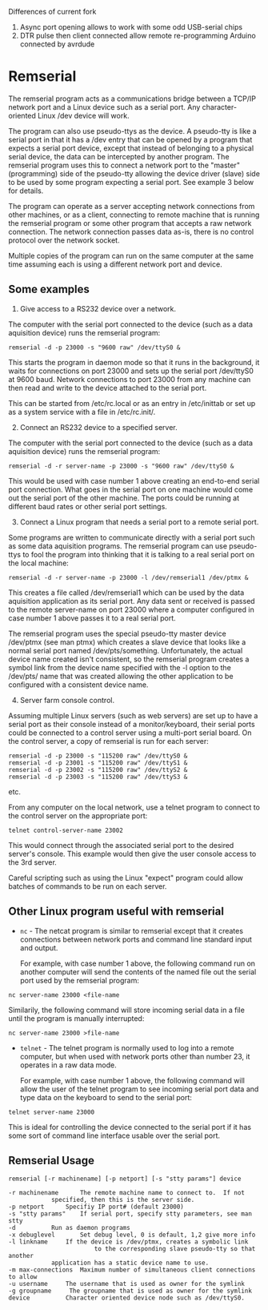 Differences of current fork
1. Async port opening allows to work with some odd USB-serial chips
2. DTR pulse then client connected allow remote re-programming Arduino connected by avrdude

# Remserial

The remserial program acts as a communications bridge between a TCP/IP
network port and a Linux device such as a serial port.  Any character-oriented
Linux /dev device will work.

The program can also use pseudo-ttys as the device.  A pseudo-tty is like
a serial port in that it has a /dev entry that can be opened by a program
that expects a serial port device, except that instead of belonging to
a physical serial device, the data can be intercepted by another program.
The remserial program uses this to connect a network port to the
"master" (programming) side of the pseudo-tty allowing the device driver
(slave) side to be used by some program expecting a serial port.  See example
3 below for details.

The program can operate as a server accepting network connections from
other machines, or as a client, connecting to remote machine that
is running the remserial program or some other program that accepts
a raw network connection.  The network connection passes data as-is,
there is no control protocol over the network socket.

Multiple copies of the program can run on the same computer at the same
time assuming each is using a different network port and device.

## Some examples

1. Give access to a RS232 device over a network.

The computer with the serial port connected to the device (such as a
data aquisition device) runs the remserial program:

```
remserial -d -p 23000 -s "9600 raw" /dev/ttyS0 &
```

This starts the program in daemon mode so that it runs in the background,
it waits for connections on port 23000 and sets up the serial port
/dev/ttyS0 at 9600 baud.  Network connections to port 23000 from any
machine can then read and write to the device attached to the serial port.

This can be started from /etc/rc.local or as an entry in /etc/inittab
or set up as a system service with a file in /etc/rc.init/.

2. Connect an RS232 device to a specified server.

The computer with the serial port connected to the device (such as a
data aquisition device) runs the remserial program:

```
remserial -d -r server-name -p 23000 -s "9600 raw" /dev/ttyS0 &
```

This would be used with case number 1 above creating an end-to-end serial
port connection.  What goes in the serial port on one machine would come
out the serial port of the other machine.  The ports could be running at
different baud rates or other serial port settings.

3. Connect a Linux program that needs a serial port to a remote serial port.

Some programs are written to communicate directly with a serial port such
as some data aquisition programs.  The remserial program can use
pseudo-ttys to fool the program into thinking that it is talking to a
real serial port on the local machine:

```
remserial -d -r server-name -p 23000 -l /dev/remserial1 /dev/ptmx &
```

This creates a file called /dev/remserial1 which can be used by the
data aquisition application as its serial port.  Any data sent or received
is passed to the remote server-name on port 23000 where a computer configured
in case number 1 above passes it to a real serial port.

The remserial program uses the special pseudo-tty master device /dev/ptmx
(see man ptmx) which creates a slave device that looks like a normal
serial port named /dev/pts/something.  Unfortunately, the actual device
name created isn't consistent, so the remserial program creates a symbol
link from the device name specified with the -l option to the /dev/pts/
name that was created allowing the other application to be configured
with a consistent device name.

4. Server farm console control.

Assuming multiple Linux servers (such as web servers) are set up to have a
serial port as their console instead of a monitor/keyboard, their serial
ports could be connected to a control server using a multi-port serial board.
On the control server, a copy of remserial is run for each server:

```
remserial -d -p 23000 -s "115200 raw" /dev/ttyS0 &
remserial -d -p 23001 -s "115200 raw" /dev/ttyS1 &
remserial -d -p 23002 -s "115200 raw" /dev/ttyS2 &
remserial -d -p 23003 -s "115200 raw" /dev/ttyS3 &
```
etc.

From any computer on the local network, use a telnet program to connect
to the control server on the appropriate port:

```
telnet control-server-name 23002
```

This would connect through the associated serial port to the desired server's
console.  This example would then give the user console access to the 3rd
server.

Careful scripting such as using the Linux "expect" program could allow
batches of commands to be run on each server.

## Other Linux program useful with remserial

- `nc` - The netcat program is similar to remserial except that it creates
  connections between network ports and command line standard input and
  output.

  For example, with case number 1 above, the following command run on
  another computer will send the contents of the named file out the
  serial port used by the remserial program:

```
nc server-name 23000 <file-name
```

  Similarily, the following command will store incoming serial data in a file
  until the program is manually interrupted:

```
nc server-name 23000 >file-name
```

- `telnet` - The telnet program is normally used to log into a remote computer,
  but when used with network ports other than number 23, it operates in a
  raw data mode.

  For example, with case number 1 above, the following command will allow
  the user of the telnet program to see incoming serial port data and
  type data on the keyboard to send to the serial port:

```
telnet server-name 23000
```

  This is ideal for controlling the device connected to the serial port 
  if it has some sort of command line interface usable over the serial port.


## Remserial Usage

```
remserial [-r machinename] [-p netport] [-s "stty params"] device

-r machinename		The remote machine name to connect to.  If not
			specified, then this is the server side.
-p netport		Specifiy IP port# (default 23000)
-s "stty params"	If serial port, specify stty parameters, see man stty
-d			Run as daemon programs
-x debuglevel		Set debug level, 0 is default, 1,2 give more info
-l linkname		If the device is /dev/ptmx, creates a symbolic link
                        to the corresponding slave pseudo-tty so that another
			application has a static device name to use.
-m max-connections	Maximum number of simultaneous client connections to allow
-u username     The username that is used as owner for the symlink
-g groupname     The groupname that is used as owner for the symlink
device			Character oriented device node such as /dev/ttyS0.
```

